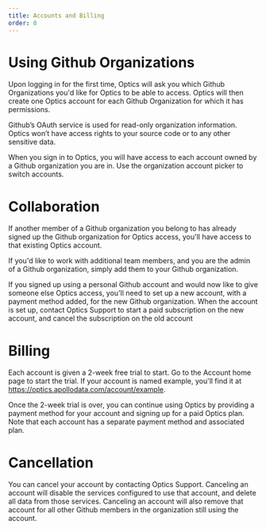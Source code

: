 ```yaml
---
title: Accounts and Billing
order: 0
---
```


# Using Github Organizations

Upon logging in for the first time, Optics will ask you which Github Organizations you'd like for Optics to be able to access. Optics will then create one Optics account for each Github Organization for which it has permissions.

Github’s OAuth service is used for read-only organization information. Optics won’t have access rights to your source code or to any other sensitive data.

When you sign in to Optics, you will have access to each account owned by a Github organization you are in. Use the organization account picker to switch accounts.

# Collaboration

If another member of a Github organization you belong to has already signed up the Github organization for Optics access, you'll have access to that existing Optics account.

If you'd like to work with additional team members, and you are the admin of a Github organization, simply add them to your Github organization.

If you signed up using a personal Github account and would now like to give someone else Optics access, you'll need to set up a new account, with a payment method added, for the new Github organization. When the account is set up, contact Optics Support to start a paid subscription on the new account, and cancel the subscription on the old account

# Billing

Each account is given a 2-week free trial to start. Go to the Account home page to start the trial. If your account is named example, you'll find it at https://optics.apollodata.com/account/example.

Once the 2-week trial is over, you can continue using Optics by providing a payment method for your account and signing up for a paid Optics plan. Note that each account has a separate payment method and associated plan.

# Cancellation

You can cancel your account by contacting Optics Support. Canceling an account will disable the services configured to use that account, and delete all data from those services. Canceling an account will also remove that account for all other Github members in the organization still using the account.
